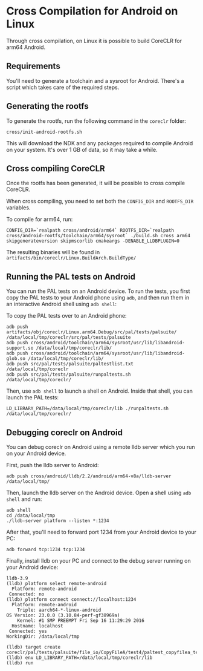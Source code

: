 Cross Compilation for Android on Linux
======================================

Through cross compilation, on Linux it is possible to build CoreCLR for arm64 Android.

Requirements
------------

You'll need to generate a toolchain and a sysroot for Android. There's a script which takes care of the required steps.

Generating the rootfs
---------------------

To generate the rootfs, run the following command in the `coreclr` folder:

```
cross/init-android-rootfs.sh
```

This will download the NDK and any packages required to compile Android on your system. It's over 1 GB of data, so it may take a while.


Cross compiling CoreCLR
-----------------------
Once the rootfs has been generated, it will be possible to cross compile CoreCLR.

When cross compiling, you need to set both the `CONFIG_DIR` and `ROOTFS_DIR` variables.

To compile for arm64, run:

```
CONFIG_DIR=`realpath cross/android/arm64` ROOTFS_DIR=`realpath cross/android-rootfs/toolchain/arm64/sysroot` ./build.sh cross arm64 skipgenerateversion skipmscorlib cmakeargs -DENABLE_LLDBPLUGIN=0
```

The resulting binaries will be found in `artifacts/bin/coreclr/Linux.BuildArch.BuildType/`

Running the PAL tests on Android
--------------------------------

You can run the PAL tests on an Android device. To run the tests, you first copy the PAL tests to your Android phone using
`adb`, and then run them in an interactive Android shell using `adb shell`:

To copy the PAL tests over to an Android phone:
```
adb push artifacts/obj/coreclr/Linux.arm64.Debug/src/pal/tests/palsuite/ /data/local/tmp/coreclr/src/pal/tests/palsuite
adb push cross/android/toolchain/arm64/sysroot/usr/lib/libandroid-support.so /data/local/tmp/coreclr/lib/
adb push cross/android/toolchain/arm64/sysroot/usr/lib/libandroid-glob.so /data/local/tmp/coreclr/lib/
adb push src/pal/tests/palsuite/paltestlist.txt /data/local/tmp/coreclr
adb push src/pal/tests/palsuite/runpaltests.sh /data/local/tmp/coreclr/
```

Then, use `adb shell` to launch a shell on Android. Inside that shell, you can launch the PAL tests:
```
LD_LIBRARY_PATH=/data/local/tmp/coreclr/lib ./runpaltests.sh /data/local/tmp/coreclr/
```

Debugging coreclr on Android
----------------------------

You can debug coreclr on Android using a remote lldb server which you run on your Android device.

First, push the lldb server to Android:

```
adb push cross/android/lldb/2.2/android/arm64-v8a/lldb-server /data/local/tmp/
```

Then, launch the lldb server on the Android device. Open a shell using `adb shell` and run:

```
adb shell
cd /data/local/tmp
./lldb-server platform --listen *:1234
```

After that, you'll need to forward port 1234 from your Android device to your PC:
```
adb forward tcp:1234 tcp:1234
```

Finally, install lldb on your PC and connect to the debug server running on your Android device:

```
lldb-3.9
(lldb) platform select remote-android
  Platform: remote-android
 Connected: no
(lldb) platform connect connect://localhost:1234
  Platform: remote-android
    Triple: aarch64-*-linux-android
OS Version: 23.0.0 (3.10.84-perf-gf38969a)
    Kernel: #1 SMP PREEMPT Fri Sep 16 11:29:29 2016
  Hostname: localhost
 Connected: yes
WorkingDir: /data/local/tmp

(lldb) target create coreclr/pal/tests/palsuite/file_io/CopyFileA/test4/paltest_copyfilea_test4
(lldb) env LD_LIBRARY_PATH=/data/local/tmp/coreclr/lib
(lldb) run
```
